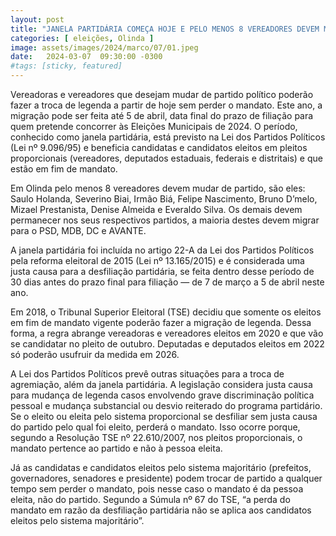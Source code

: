 ```yaml
---
layout: post
title: "JANELA PARTIDÁRIA COMEÇA HOJE E PELO MENOS 8 VEREADORES DEVEM MUDAR DE PARTIDO."
categories: [ eleições, Olinda ]
image: assets/images/2024/marco/07/01.jpeg
date:   2024-03-07  09:30:00 -0300
#tags: [sticky, featured]
---
```

Vereadoras e vereadores que desejam mudar de partido político poderão fazer a troca de legenda a partir de hoje sem perder o mandato. Este ano, a migração pode ser feita até 5 de abril, data final do prazo de filiação para quem pretende concorrer às Eleições Municipais de 2024. O período, conhecido como janela partidária, está previsto na Lei dos Partidos Políticos (Lei nº 9.096/95) e beneficia candidatas e candidatos eleitos em pleitos proporcionais (vereadores, deputados estaduais, federais e distritais) e que estão em fim de mandato.

Em Olinda pelo menos 8 vereadores devem mudar de partido, são eles: Saulo Holanda, Severino Biai, Irmão Biá, Felipe Nascimento, Bruno D’melo, Mizael Prestanista, Denise Almeida e Everaldo Silva. Os demais devem permanecer nos seus respectivos partidos, a maioria destes devem migrar para o PSD, MDB, DC e AVANTE.

A janela partidária foi incluída no artigo 22-A da Lei dos Partidos Políticos pela reforma eleitoral de 2015 (Lei nº 13.165/2015) e é considerada uma justa causa para a desfiliação partidária, se feita dentro desse período de 30 dias antes do prazo final para filiação — de 7 de março a 5 de abril neste ano. 

Em 2018, o Tribunal Superior Eleitoral (TSE) decidiu que somente os eleitos em fim de mandato vigente poderão fazer a migração de legenda. Dessa forma, a regra abrange vereadoras e vereadores eleitos em 2020 e que vão se candidatar no pleito de outubro. Deputadas e deputados eleitos em 2022 só poderão usufruir da medida em 2026.

A Lei dos Partidos Políticos prevê outras situações para a troca de agremiação, além da janela partidária. A legislação considera justa causa para mudança de legenda casos envolvendo grave discriminação política pessoal e mudança substancial ou desvio reiterado do programa partidário. Se o eleito ou eleita pelo sistema proporcional se desfiliar sem justa causa do partido pelo qual foi eleito, perderá o mandato. Isso ocorre porque, segundo a Resolução TSE nº 22.610/2007, nos pleitos proporcionais, o mandato pertence ao partido e não à pessoa eleita.

Já as candidatas e candidatos eleitos pelo sistema majoritário (prefeitos, governadores, senadores e presidente) podem trocar de partido a qualquer tempo sem perder o mandato, pois nesse caso o mandato é da pessoa eleita, não do partido. Segundo a Súmula nº 67 do TSE, “a perda do mandato em razão da desfiliação partidária não se aplica aos candidatos eleitos pelo sistema majoritário”.